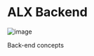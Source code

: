 # ALX Backend
![image](https://github.com/ugoem/alx-backend/assets/24642339/81ce08aa-4068-44ec-b94a-9608997b3089)

Back-end concepts
